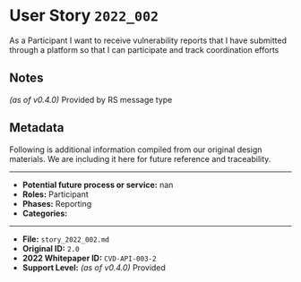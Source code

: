 
# User Story `2022_002` #

<!-- story-start -->As a Participant I want to receive vulnerability reports that I have submitted through a platform so that I can participate and track coordination efforts <!-- story-end -->

## Notes ##

*(as of v0.4.0)*
Provided by RS message type


## Metadata ##

Following is additional information compiled from our original design materials.
We are including it here for future reference and traceability.

---

- **Potential future process or service:** nan
- **Roles:** Participant
- **Phases:** Reporting
- **Categories:** 

---

- **File:** `story_2022_002.md`
- **Original ID:** `2.0`
- **2022 Whitepaper ID:** `CVD-API-003-2`
- **Support Level:** *(as of v0.4.0)* Provided
